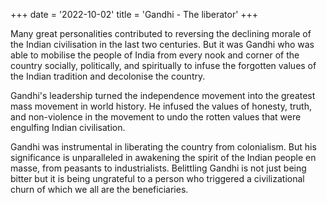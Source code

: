 +++
date = '2022-10-02'
title = 'Gandhi - The liberator'
+++

Many great personalities contributed to reversing the declining morale of the Indian civilisation in the last two centuries. But it was Gandhi who was able to mobilise the people of India from every nook and corner of the country socially, politically, and spiritually to infuse the forgotten values of the Indian tradition and decolonise the country.

Gandhi's leadership turned the independence movement into the greatest mass movement in world history. He infused the values of honesty, truth, and non-violence in the movement to undo the rotten values that were engulfing Indian civilisation.

Gandhi was instrumental in liberating the country from colonialism. But his significance is unparalleled in awakening the spirit of the Indian people en masse, from peasants to industrialists. Belittling Gandhi is not just being bitter but it is being ungrateful to a person who triggered a
civilizational churn of which we all are the beneficiaries.
